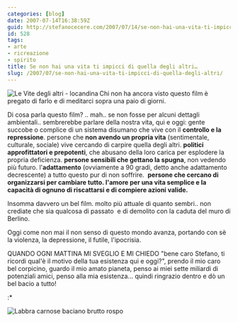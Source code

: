 ```yaml
---
categories: [blog]
date: 2007-07-14T16:38:59Z
guid: http://stefanocecere.com/2007/07/14/se-non-hai-una-vita-ti-impicci-di-quella-degli-altri/
id: 528
tags:
- arte
- ricreazione
- spirito
title: Se non hai una vita ti impicci di quella degli altri…
slug: /2007/07/se-non-hai-una-vita-ti-impicci-di-quella-degli-altri/
---
```


<img src="http://stefanocecere.com/wp-content/uploads/sites/3/2007/07/le_vite_degli_altri.jpg" title="Le Vite degli altri - locandina" alt="Le Vite degli altri - locandina" align="left" />

Chi non ha ancora visto questo film è pregato di farlo e di meditarci sopra una paio di giorni.

Di cosa parla questo film? .. mah.. se non fosse per alcuni dettagli ambientali.. sembrerebbe parlare della nostra vita, qui e oggi: gente succobe o complice di un sistema disumano che vive con il **controllo e la repressione**. persone che **non avendo un propria vita** (sentimentale, culturale, sociale) vive cercando di carpire quella degli altri. **politici approfittatori e prepotenti**, che abusano della loro carica per esplodere la propria deficienza. **persone sensibili che gettano la spugna**, non vedendo più futuro. l'**adattamento** (ovviamente a 90 gradi, detto anche adattamento decrescente) a tutto questo pur di non soffrire.  **persone che cercano di organizzarsi per cambiare tutto. l'amore per una vita semplice e la capacità di ognuno di riscattarsi e di compiere azioni valide.**

Insomma davvero un bel film. molto più attuale di quanto sembri.. non crediate che sia qualcosa di passato  e di demolito con la caduta del muro di Berlino.

Oggi come non mai il non senso di questo mondo avanza, portando con sè la violenza, la depressione, il futile, l'ipocrisia.

QUANDO OGNI MATTINA MI SVEGLIO E MI CHIEDO "bene caro Stefano, ti ricordi qual'è il motivo della tua esistenza qui e oggi?", prendo il mio caro bel corpicino, guardo il mio amato pianeta, penso ai miei sette miliardi di potenziali amici, penso alla mia esistenza… quindi ringrazio dentro e dò un bel bacio a tutto!

:*

![Labbra carnose baciano brutto rospo](http://stefanocecere.com/wp-content/uploads/sites/3/2007/07/labbra_carnose_baciano_rospo.jpg)